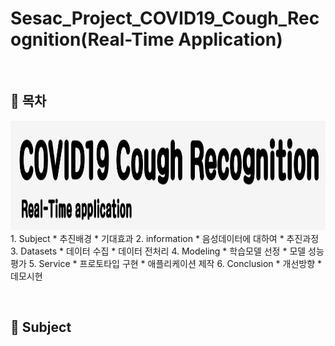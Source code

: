 # Sesac_Project_COVID19_Cough_Recognition(Real-Time Application)

&nbsp;
## 🎈 __목차__
<img src="./image/main.png" height="175">
1. Subject
   * 추진배경
   * 기대효과
2. information
   * 음성데이터에 대하여
   * 추진과정
3. Datasets
   * 데이터 수집
   * 데이터 전처리
4. Modeling
   * 학습모델 선정
   * 모델 성능평가
5. Service
   * 프로토타입 구현
   * 애플리케이션 제작
6. Conclusion
   * 개선방향
   * 데모시현
   

&nbsp;
## 🎈 __Subject__
